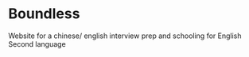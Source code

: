 # Boundless
Website for a chinese/ english interview prep and schooling for English Second language
